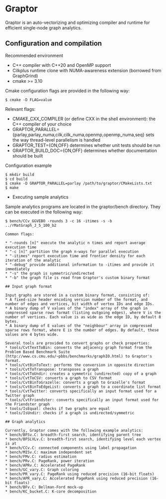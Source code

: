 # Graptor

Graptor is an auto-vectorizing and optimizing compiler and runtime for efficient single-node graph analytics.

## Configuration and compilation

Recommended environment

* C++ compiler with C++20 and OpenMP support
* Cilkplus runtime clone with NUMA-awareness extension (borrowed from GraphGrind)
* cmake &gt;= 3.10

Cmake configuration flags are provided in the following way:

```
$ cmake -D FLAG=value
```

Relevant flags:

* CMAKE_CXX_COMPILER (or define CXX in the shell environment): the C++ compiler of your choice
* GRAPTOR_PARALLEL={parlay,parlay_numa,cilk,cilk_numa,openmp,openmp_numa,seq} sets the way thread-level parallelism is handled
* GRAPTOR_TEST={ON,OFF} determines whether unit tests should be run
* GRAPTOR_BUILD_DOC={ON,OFF} determines whether documentation should be built

Configuration example

```
$ mkdir build
$ cd build
$ cmake -D GRAPTOR_PARALLEL=parlay /path/to/graptor/CMakeLists.txt
$ make
```

* Executing sample analytics

Sample analytics programs are located in the graptor/bench directory. They can be executed in the following way:

```
$ bench/CCv_GGVEBO -rounds 3 -c 16 -itimes -s -b ../rMatGraph_J_5_100_b2

Common flags:

* "-rounds [n]" execute the analytic n times and report average execution time
* "-c [n]" partition the graph n-ways for parallel execution
* "-itimes" report execution time and frontier density for each iteration of the analytic
* "-debug" provide additional information to -itimes and provide it immediately
* "-s" the graph is symmetric/undirected
* "-b" the graph file is read from Graptor's custom binary format

## Input graph format

Input graphs are stored in a custom binary format, consisting of:
* A fixed-size header encoding version number of the format, and number of edges and vertices, bit width of vertex IDs and edge IDs.
* A binary dump of V values of the "index" array of the graph in compressed sparse rows format (listing outgoing edges), where V is the number of vertices. Each value is as wide as the edge ID, by default 8 bytes.
* A binary dump of E values of the "neighbour" array in compressed sparse rows format, where E is the number of edges. By default, these values are 4 bytes wide.

Several tools are provided to convert graphs or check properties:
* tools/CvtTextToBin: converts the adjacency graph format from the Problem Based Benchmark Suite (http://www.cs.cmu.edu/~pbbs/benchmarks/graphIO.html) to Graptor's format.
* tools/CvtBinToText: performs the conversion in opposite direction
* tools/CvtToTranspose: transposes a graph
* tools/CvtToUndir: creates a symmetric (undirected) copy of a graph
* tools/CvtToCSV: converts a graph to CSV format
* tools/CvtBinToGrazelle: converts a graph to Grazelle's format
* tools/CvtBinToEdgeList: converts a graph to a coordinate list format
* tools/CvtTwitter: converts specifically an input format used for a Twitter graph
* tools/CvtFriendster: converts specifically an input format used for the Friendster graph
* tools/IsEqual: checks if two graphs are equal
* tools/IsUndir: checks if a graph is undirected/symmetric

## Graph analytics

Currently, Graptor comes with the following example analytics:
* bench/BFSv.C: breadth-first search, identifying parent tree
* bench/BFSLVLv.C: breadth-first search, identifying level each vertex is at
* bench/CCv.C: connected components using label propagation
* bench/MISv.C: maximum independent set
* bench/FMv.C: radius estimation
* bench/PRv.C: PageRank, power iteration
* bench/APRv.C: Accelerated PageRank
* bench/GC_vary.C: Graph coloring
* bench/PR_vary.C: PageRank using reduced precision (16-bit floats)
* bench/APR_vary.C: Accelerated PageRank using reduced precision (16-bit floats)
* bench/BFv.C: Bellman-Ford mock-up
* bench/KC_bucket.C: K-core decomposition

